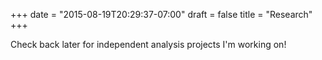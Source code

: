 +++
date = "2015-08-19T20:29:37-07:00"
draft = false
title = "Research"
+++

Check back later for independent analysis projects I'm working on!
